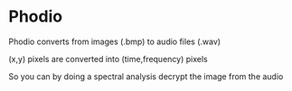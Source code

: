 # Phodio

Phodio converts from images (.bmp) to audio files (.wav)

(x,y) pixels are converted into (time,frequency) pixels

So you can by doing a spectral analysis decrypt the image from the audio
